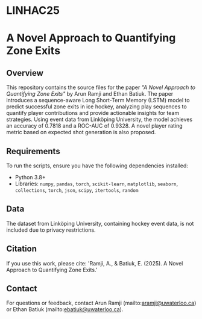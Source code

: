 # LINHAC25

# A Novel Approach to Quantifying Zone Exits

## Overview
This repository contains the source files for the paper *"A Novel Approach to Quantifying Zone Exits"* by Arun Ramji and Ethan Batiuk. The paper introduces a sequence-aware Long Short-Term Memory (LSTM) model to predict successful zone exits in ice hockey, analyzing play sequences to quantify player contributions and provide actionable insights for team strategies. Using event data from Linköping University, the model achieves an accuracy of 0.7818 and a ROC-AUC of 0.9328. A novel player rating metric based on expected shot generation is also proposed.


## Requirements
To run the scripts, ensure you have the following dependencies installed:
- Python 3.8+
- Libraries: `numpy`, `pandas`, `torch`, `scikit-learn`, `matplotlib`, `seaborn`, `collections`, `torch`, `json`, `scipy`, `itertools`, `random`

## Data
The dataset from Linköping University, containing hockey event data, is not included due to privacy restrictions. 

## Citation
If you use this work, please cite:
'Ramji, A., & Batiuk, E. (2025). A Novel Approach to Quantifying Zone Exits.'

## Contact
For questions or feedback, contact Arun Ramji (mailto:aramji@uwaterloo.ca) or Ethan Batiuk (mailto:ebatiuk@uwaterloo.ca).





